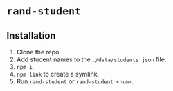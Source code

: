 # `rand-student`

## Installation

1. Clone the repo.
2. Add student names to the `./data/students.json` file.
3. `npm i`
4. `npm link` to create a symlink.
4. Run `rand-student` or `rand-student <num>`.
